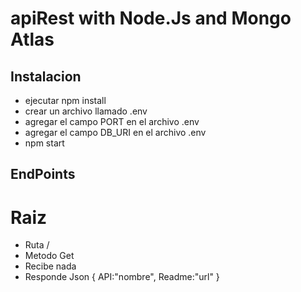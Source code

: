 # apiRest with Node.Js and Mongo Atlas
## Instalacion
- ejecutar npm install
- crear un archivo llamado .env
- agregar el campo PORT en el archivo  .env
- agregar el campo DB_URI en el archivo .env
- npm start

## EndPoints
# Raiz
- Ruta
/
- Metodo
Get
- Recibe
nada
- Responde
Json { API:"nombre",
    Readme:"url"
}
